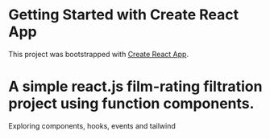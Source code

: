 # Getting Started with Create React App

This project was bootstrapped with [Create React App](https://github.com/facebook/create-react-app).

# A simple react.js film-rating filtration project using function components.
Exploring components, hooks, events and tailwind
